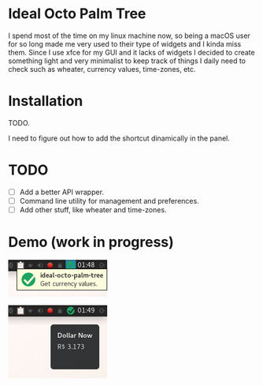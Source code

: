 # Ideal Octo Palm Tree
I spend most of the time on my linux machine now, so being a macOS user for so long made me very used to their type of widgets and I kinda miss them. Since I use xfce for my GUI and it lacks of widgets I decided to create something light and very minimalist to keep track of things I daily need to check such as wheater, currency values, time-zones, etc. 

# Installation
TODO.

I need to figure out how to add the shortcut dinamically in the panel.

# TODO
- [ ] Add a better API wrapper.
- [ ] Command line utility for management and preferences.
- [ ] Add other stuff, like wheater and time-zones.

# Demo (work in progress)
![demo1](assets/demo1.png)

![demo2](assets/demo2.png)
